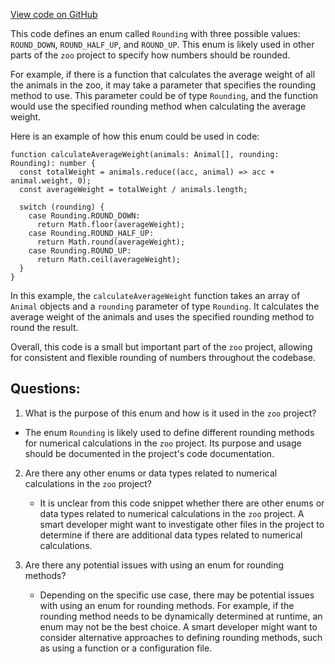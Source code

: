 [View code on GitHub](zoo-labs/zoo/blob/master/zdk/src/enums/Rounding.ts)

This code defines an enum called `Rounding` with three possible values: `ROUND_DOWN`, `ROUND_HALF_UP`, and `ROUND_UP`. This enum is likely used in other parts of the `zoo` project to specify how numbers should be rounded. 

For example, if there is a function that calculates the average weight of all the animals in the zoo, it may take a parameter that specifies the rounding method to use. This parameter could be of type `Rounding`, and the function would use the specified rounding method when calculating the average weight. 

Here is an example of how this enum could be used in code:

```
function calculateAverageWeight(animals: Animal[], rounding: Rounding): number {
  const totalWeight = animals.reduce((acc, animal) => acc + animal.weight, 0);
  const averageWeight = totalWeight / animals.length;

  switch (rounding) {
    case Rounding.ROUND_DOWN:
      return Math.floor(averageWeight);
    case Rounding.ROUND_HALF_UP:
      return Math.round(averageWeight);
    case Rounding.ROUND_UP:
      return Math.ceil(averageWeight);
  }
}
```

In this example, the `calculateAverageWeight` function takes an array of `Animal` objects and a `rounding` parameter of type `Rounding`. It calculates the average weight of the animals and uses the specified rounding method to round the result. 

Overall, this code is a small but important part of the `zoo` project, allowing for consistent and flexible rounding of numbers throughout the codebase.
## Questions: 
 1. What is the purpose of this enum and how is it used in the `zoo` project?
   - The enum `Rounding` is likely used to define different rounding methods for numerical calculations in the `zoo` project. Its purpose and usage should be documented in the project's code documentation.
   
2. Are there any other enums or data types related to numerical calculations in the `zoo` project?
   - It is unclear from this code snippet whether there are other enums or data types related to numerical calculations in the `zoo` project. A smart developer might want to investigate other files in the project to determine if there are additional data types related to numerical calculations.

3. Are there any potential issues with using an enum for rounding methods?
   - Depending on the specific use case, there may be potential issues with using an enum for rounding methods. For example, if the rounding method needs to be dynamically determined at runtime, an enum may not be the best choice. A smart developer might want to consider alternative approaches to defining rounding methods, such as using a function or a configuration file.